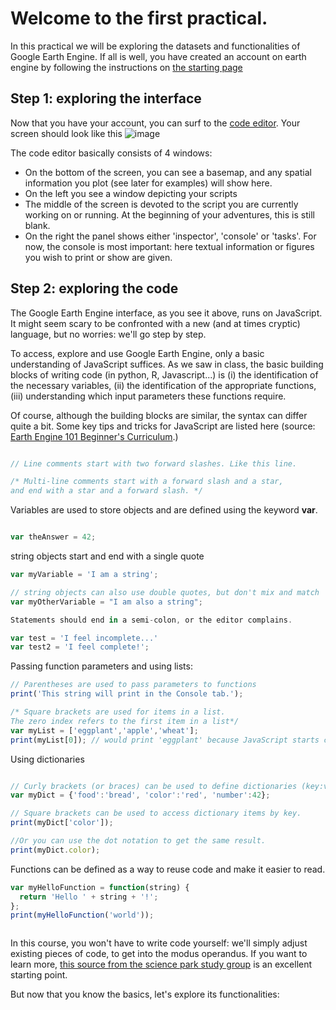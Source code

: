 # Welcome to the first practical. 

In this practical we will be exploring the datasets and functionalities of Google Earth Engine. If all is well, you have created an account on earth engine by following the instructions on [the starting page](https://liesjacobs.github.io/WFE_practicals/)


## Step 1: exploring the interface

Now that you have your account, you can surf to the [code editor](code.earthengine.google.com/).
Your screen should look like this ![image](https://user-images.githubusercontent.com/89069805/129699267-c9c03178-f0b5-41be-83d9-96596d36e61c.png)

The code editor basically consists of 4 windows: 
- On the bottom of the screen, you can see a basemap, and any spatial information you plot (see later for examples) will show here. 
- On the left you see a window depicting your scripts
- The middle of the screen is devoted to the script you are currently working on or running. At the beginning of your adventures, this is still blank. 
- On the right the panel shows either 'inspector', 'console' or 'tasks'. For now, the console is most important: here textual information or figures you wish to print or show are given. 


## Step 2: exploring the code
The Google Earth Engine interface, as you see it above, runs on JavaScript. It might seem scary to be confronted with a new (and at times cryptic) language, but no worries: we'll go step by step. 

To access, explore and use Google Earth Engine, only a basic understanding of JavaScript suffices. As we saw in class, the basic building blocks of writing code (in python, R, Javascript...) is (i) the identification of the necessary variables, (ii) the identification of the appropriate functions, (iii) understanding which input parameters these functions require. 

Of course, although the building blocks are similar, the syntax can differ quite a bit. Some key tips and tricks for JavaScript are listed here (source: <a href="https://docs.google.com/document/d/1ZxRKMie8dfTvBmUNOO0TFMkd7ELGWf3WjX0JvESZdOE/edit" target="_blank">Earth Engine 101 Beginner's Curriculum</a>.)


```javascript

// Line comments start with two forward slashes. Like this line.

/* Multi-line comments start with a forward slash and a star,
and end with a star and a forward slash. */
```

Variables are used to store objects and are defined using the keyword **var**.
```javascript

var theAnswer = 42;
```
string objects start and end with a single quote
```javascript
var myVariable = 'I am a string';

// string objects can also use double quotes, but don't mix and match
var myOtherVariable = "I am also a string";
```

```javascript
Statements should end in a semi-colon, or the editor complains.

var test = 'I feel incomplete...'
var test2 = 'I feel complete!';
```

Passing function parameters and using lists: 
```javascript
// Parentheses are used to pass parameters to functions
print('This string will print in the Console tab.');

/* Square brackets are used for items in a list.
The zero index refers to the first item in a list*/
var myList = ['eggplant','apple','wheat'];
print(myList[0]); // would print 'eggplant' because JavaScript starts counting from 0 (and not from 1, like R)
```

Using dictionaries
```javascript

// Curly brackets (or braces) can be used to define dictionaries (key:value pairs).
var myDict = {'food':'bread', 'color':'red', 'number':42};

// Square brackets can be used to access dictionary items by key.
print(myDict['color']);

//Or you can use the dot notation to get the same result.
print(myDict.color);
```

Functions can be defined as a way to reuse code and make it easier to read.
```javascript
var myHelloFunction = function(string) {
  return 'Hello ' + string + '!';
};
print(myHelloFunction('world'));



```

In this course, you won't have to write code yourself: we'll simply adjust existing pieces of code, to get into the modus operandus. If you want to learn more, [this source from the science park study group](https://scienceparkstudygroup.github.io/Intro-Google-Earth-Engine-lesson/) is an excellent starting point. 


But now that you know the basics, let's explore its functionalities: 

